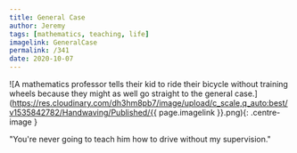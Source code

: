 ```yaml
---
title: General Case
author: Jeremy
tags: [mathematics, teaching, life]
imagelink: GeneralCase
permalink: /341
date: 2020-10-07
---
```


![A mathematics professor tells their kid to ride their bicycle without training wheels because they might as well go straight to the general case.](https://res.cloudinary.com/dh3hm8pb7/image/upload/c_scale,q_auto:best/v1535842782/Handwaving/Published/{{ page.imagelink }}.png){: .centre-image }

"You're never going to teach him how to drive without my supervision."
